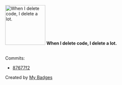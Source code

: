 <img src="https://my-badges.github.io/my-badges/mass-delete-commit-10k.png" alt="When I delete code, I delete a lot." title="When I delete code, I delete a lot." width="128">
<strong>When I delete code, I delete a lot.</strong>
<br><br>

Commits:

- <a href="https://github.com/lavitalite/ui/commit/87677f21c4fd5fc568e58bab400b2d1849e4f93b">87677f2</a>


Created by <a href="https://github.com/my-badges/my-badges">My Badges</a>
